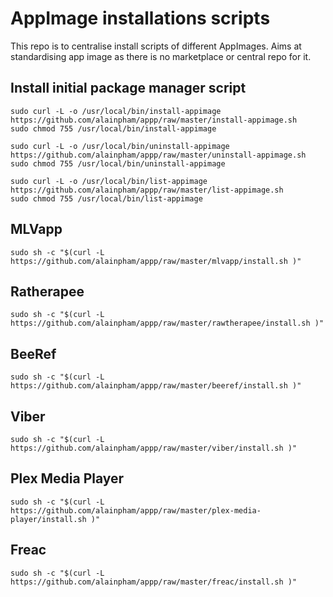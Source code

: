 # AppImage installations scripts

This repo is to centralise install scripts of different AppImages. Aims at standardising app image as there is no marketplace or central repo for it.

## Install initial package manager script

```
sudo curl -L -o /usr/local/bin/install-appimage https://github.com/alainpham/appp/raw/master/install-appimage.sh
sudo chmod 755 /usr/local/bin/install-appimage

sudo curl -L -o /usr/local/bin/uninstall-appimage https://github.com/alainpham/appp/raw/master/uninstall-appimage.sh
sudo chmod 755 /usr/local/bin/uninstall-appimage

sudo curl -L -o /usr/local/bin/list-appimage https://github.com/alainpham/appp/raw/master/list-appimage.sh
sudo chmod 755 /usr/local/bin/list-appimage
```

## MLVapp

```
sudo sh -c "$(curl -L  https://github.com/alainpham/appp/raw/master/mlvapp/install.sh )"
```

## Ratherapee

```
sudo sh -c "$(curl -L  https://github.com/alainpham/appp/raw/master/rawtherapee/install.sh )"
```

## BeeRef

```
sudo sh -c "$(curl -L  https://github.com/alainpham/appp/raw/master/beeref/install.sh )"
```

## Viber

```
sudo sh -c "$(curl -L  https://github.com/alainpham/appp/raw/master/viber/install.sh )"
```

## Plex Media Player

```
sudo sh -c "$(curl -L  https://github.com/alainpham/appp/raw/master/plex-media-player/install.sh )"
```

## Freac

```
sudo sh -c "$(curl -L  https://github.com/alainpham/appp/raw/master/freac/install.sh )"
```